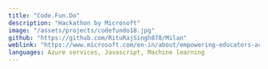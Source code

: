 ```yaml
---
title: "Code.Fun.Do"
description: "Hackathon by Microsoft"
image: "/assets/projects/codefundo18.jpg"
github: "https://github.com/RituRajSingh878/Milan"
weblink: "https://www.microsoft.com/en-in/about/empowering-educators-academia.aspx"
languages: Azure services, Javascript, Machine learning
---
```

